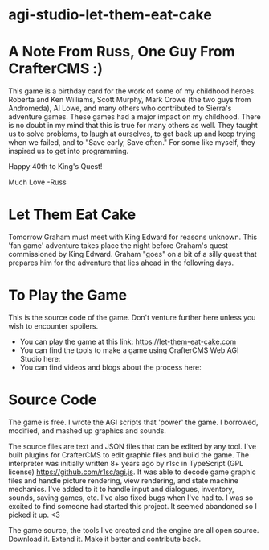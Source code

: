 # agi-studio-let-them-eat-cake

# A Note From Russ, One Guy From CrafterCMS :)
This game is a birthday card for the work of some of my childhood heroes. Roberta and Ken Williams, Scott Murphy, Mark Crowe (the two guys from Andromeda), Al Lowe, and many others who contributed to Sierra's adventure games.
These games had a major impact on my childhood. There is no doubt in my mind that this is true for many others as well. They taught us to solve problems, to laugh at ourselves, to get back up and keep trying when we failed, and to "Save early, Save often." For some like myself, they inspired us to get into programming.

Happy 40th to King's Quest!  

Much Love
-Russ

# Let Them Eat Cake
Tomorrow Graham must meet with King Edward for reasons unknown. This 'fan game' adventure takes place the night before Graham's quest commissioned by King Edward.
Graham "goes" on a bit of a silly quest that prepares him for the adventure that lies ahead in the following days.


# To Play the Game
This is the source code of the game. Don't venture further here unless you wish to encounter spoilers.
* You can play the game at this link: https://let-them-eat-cake.com
* You can find the tools to make a game using CrafterCMS Web AGI Studio here:
* You can find videos and blogs about the process here:

# Source Code
The game is free. I wrote the AGI scripts that 'power' the game. I borrowed, modified, and mashed up graphics and sounds.

The source files are text and JSON files that can be edited by any tool. I've built plugins for CrafterCMS to edit graphic files and build the game.
The interpreter was initially written 8+ years ago by r1sc in TypeScript (GPL license) https://github.com/r1sc/agi.js. It was able to decode game graphic files and handle picture rendering, view rendering, and state machine mechanics. I've added to it to handle input and dialogues, inventory, sounds, saving games, etc. I've also fixed bugs when I've had to. I was so excited to find someone had started this project. It seemed abandoned so I picked it up. <3  

The game source, the tools I've created and the engine are all open source. Download it. Extend it. Make it better and contribute back.
